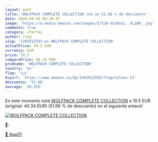 ```yaml
---
layout: post
title: 'WOLFPACK COMPLETE COLLECTION con un 51.66 % de descuento'
date: 2020-09-29 08:36:47
image: 'https://m.media-amazon.com/images/I/51O-du20niL._SL200_.jpg'
comments: true
category: ofertas
author: ring
slug: '1302912593-es WOLFPACK COMPLETE COLLECTION'
actualPrice: 19.5 EUR
currency: EUR
price: 19.5
comparePrice: 40.34 EUR
prodname: 'WOLFPACK COMPLETE COLLECTION'
country: 'es'
flag: '🇪🇸'
buyurl: 'https://www.amazon.es/dp/1302912593/?tag=tolees-21'
descuento: '51.66'
average: '20.555'
---
```


En este momento está [WOLFPACK COMPLETE COLLECTION](https://www.amazon.es/dp/1302912593/?tag=tolees-21) a 19.5 EUR (original: 40.34 EUR) (51.66 %  de descuento) en el siguiente enlace!

[![WOLFPACK COMPLETE COLLECTION](https://m.media-amazon.com/images/I/51O-du20niL._SL200_.jpg)](https://www.amazon.es/dp/1302912593/?tag=tolees-21)

🔎:


[🛒 Aquí!!!](https://www.amazon.es/dp/1302912593/?tag=tolees-21)
